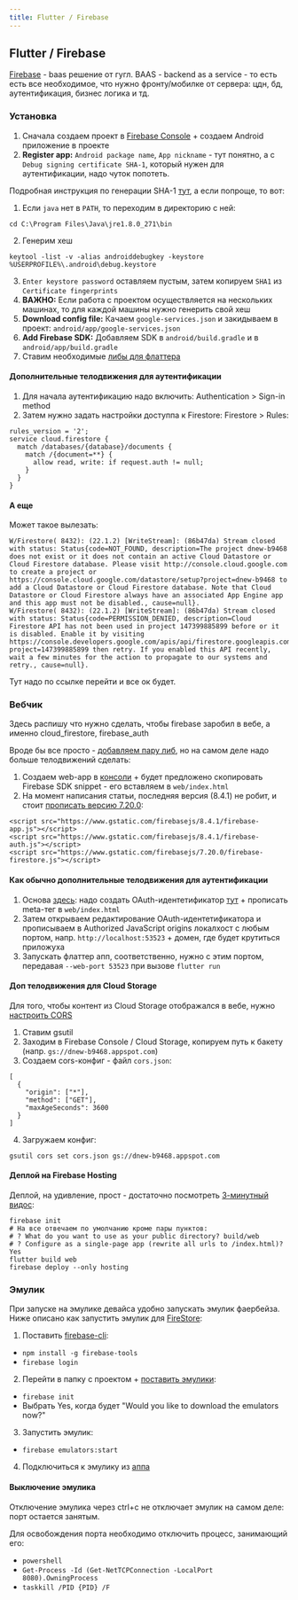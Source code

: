 ```yaml
---
title: Flutter / Firebase
---
```


## Flutter / Firebase

[Firebase](https://firebase.google.com/) - baas решение от гугл. BAAS - backend as a service - то есть есть все необходимое, что нужно фронту/мобилке от сервера: цдн, бд, аутентификация, бизнес логика и тд.

### Установка

1.  Сначала создаем проект в [Firebase Console](https://console.firebase.google.com/) + создаем Android приложение в проекте
2.  **Register app:** `Android package name`, `App nickname` - тут понятно, а с `Debug signing certificate SHA-1`, который нужен для аутентификации, надо чуток попотеть.

  Подробная инструкция по генерации SHA-1 [тут](https://developers.google.com/android/guides/client-auth), а если попроще, то вот:

  1.  Если `java` нет в `PATH`, то переходим в директорию с ней:

  ```
  cd C:\Program Files\Java\jre1.8.0_271\bin
  ```

  2.  Генерим хеш

  ```
  keytool -list -v -alias androiddebugkey -keystore %USERPROFILE%\.android\debug.keystore
  ```

  3.  `Enter keystore password` оставляем пустым, затем копируем `SHA1` из `Certificate fingerprints`
  4.  **ВАЖНО:** Если работа с проектом осуществляется на нескольких машинах, то для каждой машины нужно генерить свой хеш
  3.  **Download config file:** Качаем `google-services.json` и закидываем в проект: `android/app/google-services.json`
  4.  **Add Firebase SDK:** Добавляем SDK в `android/build.gradle` и в `android/app/build.gradle`
  5.  Ставим необходимые [либы для флаттера](https://firebase.flutter.dev/)

#### Дополнительные телодвижения для аутентификации

1.  Для начала аутентификацию надо включить: Authentication > Sign-in method
2.  Затем нужно задать настройки доступпа к Firestore: Firestore > Rules:

```
rules_version = '2';
service cloud.firestore {
  match /databases/{database}/documents {
    match /{document=**} {
      allow read, write: if request.auth != null;
    }
  }
}
```

#### А еще

Может такое вылезать:

```
W/Firestore( 8432): (22.1.2) [WriteStream]: (86b47da) Stream closed with status: Status{code=NOT_FOUND, description=The project dnew-b9468 does not exist or it does not contain an active Cloud Datastore or Cloud Firestore database. Please visit http://console.cloud.google.com to create a project or https://console.cloud.google.com/datastore/setup?project=dnew-b9468 to add a Cloud Datastore or Cloud Firestore database. Note that Cloud Datastore or Cloud Firestore always have an associated App Engine app and this app must not be disabled., cause=null}.
W/Firestore( 8432): (22.1.2) [WriteStream]: (86b47da) Stream closed with status: Status{code=PERMISSION_DENIED, description=Cloud Firestore API has not been used in project 147399885899 before or it is disabled. Enable it by visiting https://console.developers.google.com/apis/api/firestore.googleapis.com/overview?project=147399885899 then retry. If you enabled this API recently, wait a few minutes for the action to propagate to our systems and retry., cause=null}.
```

Тут надо по ссылке перейти и все ок будет.

### Вебчик

Здесь распишу что нужно сделать, чтобы firebase заробил в вебе, а именно cloud_firestore, firebase_auth

Вроде бы все просто - [добавляем пару либ](https://firebase.flutter.dev/docs/firestore/overview/#3-web-only-add-the-sdk), но на самом деле надо больше телодвижений сделать:

1.  Создаем web-app в [консоли](https://console.firebase.google.com/) + будет предложено скопировать Firebase SDK snippet - его вставляем в `web/index.html`
2.  На момент написания статьи, последняя версия (8.4.1) не робит, и стоит [прописать версию 7.20.0](https://github.com/FirebaseExtended/flutterfire/issues/4127#issuecomment-728262667):

```
<script src="https://www.gstatic.com/firebasejs/8.4.1/firebase-app.js"></script>
<script src="https://www.gstatic.com/firebasejs/8.4.1/firebase-auth.js"></script>
<script src="https://www.gstatic.com/firebasejs/7.20.0/firebase-firestore.js"></script>
```

#### Как обычно дополнительные телодвижения для аутентификации

1.  Основа [здесь](https://pub.dev/packages/google_sign_in_web#usage): надо создать OAuth-идентетификатор [тут](https://console.cloud.google.com/apis/credentials) + прописать meta-тег в `web/index.html`
2.  Затем открываем редактирование OAuth-идентетификатора и прописываем в Authorized JavaScript origins локалхост с любым портом, напр. `http://localhost:53523` + домен, где будет крутиться приложуха
3.  Запускать флаттер апп, соответственно, нужно с этим портом, передавая `--web-port 53523` при вызове `flutter run`

#### Доп телодвижения для Cloud Storage

Для того, чтобы контент из Cloud Storage отображался в вебе, нужно [настроить CORS](https://firebase.google.com/docs/storage/web/download-files#cors_configuration)

1.  Ставим gsutil
2.  Заходим в Firebase Console / Cloud Storage, копируем путь к бакету (напр. `gs://dnew-b9468.appspot.com`)
3.  Создаем cors-конфиг - файл `cors.json`:

```
[
  {
    "origin": ["*"],
    "method": ["GET"],
    "maxAgeSeconds": 3600
  }
]
```

4.  Загружаем конфиг:

```
gsutil cors set cors.json gs://dnew-b9468.appspot.com
```

#### Деплой на Firebase Hosting

Деплой, на удивление, прост - достаточно посмотреть [3-минутный видос](https://www.youtube.com/watch?v=CAYa9AQGtdU):

```
firebase init
# На все отвечаем по умолчанию кроме пары пунктов:
# ? What do you want to use as your public directory? build/web
# ? Configure as a single-page app (rewrite all urls to /index.html)? Yes
flutter build web
firebase deploy --only hosting
```

### Эмулик

При запуске на эмулике девайса удобно запускать эмулик фаербейза. Ниже описано как запустить эмулик для [FireStore](https://firebase.google.com/docs/firestore):

1.  Поставить [firebase-cli](https://firebase.google.com/docs/cli#install-cli-windows):
*   `npm install -g firebase-tools`
*   `firebase login`
2.  Перейти в папку с проектом + [поставить эмулики](https://firebase.google.com/docs/emulator-suite/install_and_configure):
*   `firebase init`
*   Выбрать Yes, когда будет "Would you like to download the emulators now?"
3.  Запустить эмулик:
*   `firebase emulators:start`
4.  Подключиться к эмулику из [аппа](https://firebase.flutter.dev/docs/firestore/usage/index.vue#emulator-usage)

#### Выключение эмулика

Отключение эмулика через ctrl+c не отключает эмулик на самом деле: порт остается занятым.

Для освобождения порта необходимо отключить процесс, занимающий его:

*   `powershell`
*   `Get-Process -Id (Get-NetTCPConnection -LocalPort 8080).OwningProcess`
*   `taskkill /PID {PID} /F`
